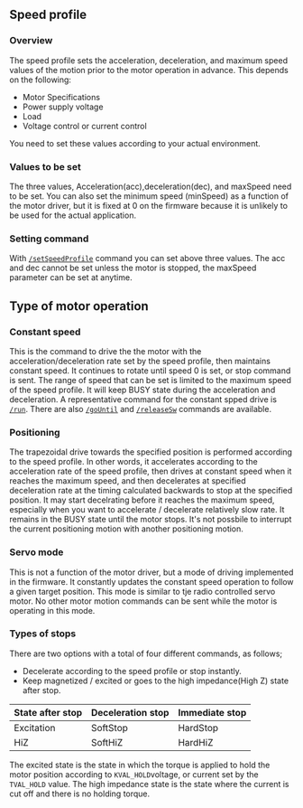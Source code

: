 ## Speed profile
### Overview
The speed profile sets the acceleration, deceleration, and maximum speed values of the motion prior to the motor operation in advance. This depends on the following:

- Motor Specifications
- Power supply voltage
- Load
- Voltage control or current control

You need to set these values according to your actual environment.

### Values to be set
The three values, Acceleration(acc),deceleration(dec), and maxSpeed need to be set. You can also set the minimum speed (minSpeed) as a function of the motor driver, but it is fixed at 0 on the firmware because it is unlikely to be used for the actual application.

### Setting command
With [`/setSpeedProfile`](https://ponoor.com/en/docs/step400/osc-command-reference/speed-profile/#setspeedprofile_intmotorid_floatacc_floatdec_floatmaxspeed) command you can set above three values. The acc and dec cannot be set unless the motor is stopped, the maxSpeed parameter can be set at anytime.

## Type of motor operation
### Constant speed
This is the command to drive the the motor with the acceleration/deceleration rate set by the speed profile, then maintains constant speed. It continues to rotate until speed 0 is set, or stop command is sent. The range of speed that can be set is limited to the maximum speed of the speed profile. It will keep BUSY state during the acceleration and deceleration.
A representative command for the constant spped drive is [`/run`](https://ponoor.com/en/docs/step400/osc-command-reference/motor-control/#run_intmotorid_floatspeed). There are also [`/goUntil`](https://ponoor.com/en/docs/step400/osc-command-reference/homing/#gountil_intmotorid_boolact_floatspeed) and [`/releaseSw`](https://ponoor.com/en/docs/step400/osc-command-reference/homing/#releasesw_intmotorid_boolact_booldir) commands are available.

### Positioning
The trapezoidal drive towards the specified position is performed according to the speed profile. In other words, it accelerates according to the acceleration rate of the speed profile, then drives at constant speed when it reaches the maximum speed, and then decelerates at specified deceleration rate at the timing calculated backwards to stop at the specified position. It may start decelrating before it reaches the maximum speed, especially when you want to accelerate / decelerate relatively slow rate.
It remains in the BUSY state until the motor stops. It's not possbile to interrupt the current positioning motion with another positioning motion.

### Servo mode
This is not a function of the motor driver, but a mode of driving implemented in the firmware. It constantly updates the constant speed operation to follow a given target position. This mode is similar to tje radio controlled servo motor. No other motor motion commands can be sent while the motor is operating in this mode.

### Types of stops
There are two options with a total of four different commands, as follows;

- Decelerate according to the speed profile or stop instantly.
- Keep magnetized / excited or goes to the high impedance(High Z) state after stop.

| State after stop | Deceleration stop | Immediate stop |
| --- | --- | --- |
| Excitation | SoftStop | HardStop |
| HiZ | SoftHiZ | HardHiZ |

The excited state is the state in which the torque is applied to hold the motor position according to `KVAL_HOLD`voltage,  or current set by the `TVAL_HOLD` value. The high impedance state is the state where the current is cut off and there is no holding torque.
